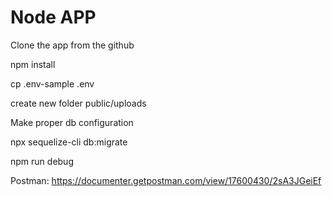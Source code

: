 
# Node APP

Clone the app from the github

npm install

cp .env-sample .env

create new folder public/uploads

Make proper db configuration

npx sequelize-cli db:migrate

npm run debug

Postman: https://documenter.getpostman.com/view/17600430/2sA3JGeiEf
